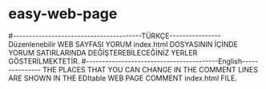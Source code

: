 # easy-web-page

#----------------------------------------TÜRKÇE----------------
Düzenlenebilir WEB SAYFASI YORUM index.html DOSYASININ İÇİNDE YORUM SATIRLARINDA DEĞİŞTEREBİLECEĞİNİZ YERLER GÖSTERİLMEKTETİR.
#-----------------------------------------English---------------
THE PLACES THAT YOU CAN CHANGE IN THE COMMENT LINES ARE SHOWN IN THE EDItable WEB PAGE COMMENT index.html FILE.

